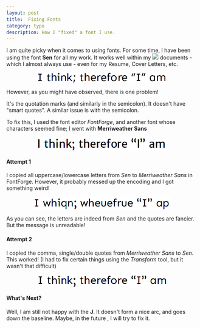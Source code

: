 ```yaml
---
layout: post
title:  Fixing Fonts
category: typo 
description: How I "fixed" a font I use.
---
```


I am quite picky when it comes to using fonts. For some time, I have been using the font **Sen** for all my work. It works well within my <img src="https://render.githubusercontent.com/render/math?math=\LaTeX"> documents - which I almost always use -  even for my Resume, Cover Letters, etc.


<p align="center">
<img align="center" src="https://raw.githubusercontent.com/collstudent/collstudent.github.io/master/assets/img/sen.png">
 </p>

  


However, as you might have observed, there is one problem!

It's the quotation marks (and similarly in the semicolon). It doesn't have "smart quotes". A similar issue is with the semicolon.

To fix this, I used the font editor *FontForge*, and another font whose characters seemed fine; I went with **Merriweather Sans**

<p align="center">
<img align="center" src="https://raw.githubusercontent.com/collstudent/collstudent.github.io/master/assets/img/mw.png">
 </p>


#### Attempt 1

I copied all uppercase/lowercase letters from *Sen* to *Merriweather Sans* in FontForge. However, it probably messed up the encoding and I got something weird!

<p align="center">
<img align="center" src="https://raw.githubusercontent.com/collstudent/collstudent.github.io/master/assets/img/mws.png">
 </p>


As you can see, the letters are indeed from *Sen* and the quotes are fancier. But the message is unreadable!

#### Attempt 2
I copied the comma, single/double quotes from *Merriweather Sans* to *Sen*. This worked! (I had to fix certain things using the *Transform* tool, but it wasn't that difficult)

<p align="center">
<img align="center" src="https://raw.githubusercontent.com/collstudent/collstudent.github.io/master/assets/img/senm.png">
 </p>

#### What's Next?
Well, I am still not happy with the **J**. It doesn't form a nice arc, and goes down the baseline. Maybe, in the future
, I will try to fix it. 
